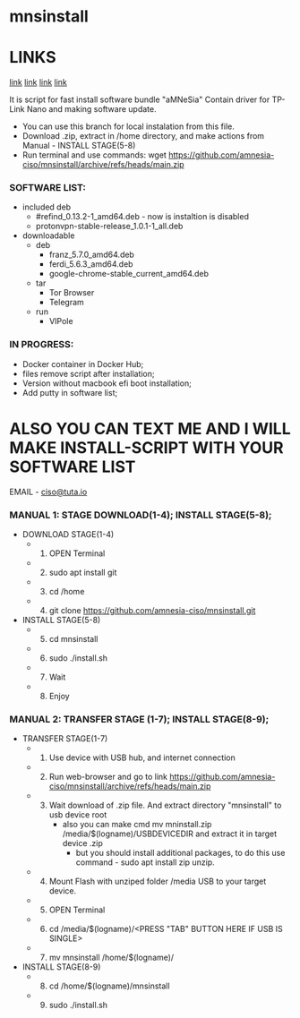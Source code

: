 # mnsinstall
# LINKS
[link](#SLIST)
[link](#PLIST)
[link](#MAN1)
[link](#MAN2)

It is script for fast install software bundle "aMNeSia"
Contain driver for TP-Link Nano and making software update.
- You can use this branch for local instalation from this file.
- Download .zip, extract in /home directory, and make actions from Manual - INSTALL STAGE(5-8) 
- Run terminal and use commands: wget https://github.com/amnesia-ciso/mnsinstall/archive/refs/heads/main.zip
### <a name="SLIST"></a> SOFTWARE LIST:
- included deb
     - #refind_0.13.2-1_amd64.deb - now is instaltion is disabled
     - protonvpn-stable-release_1.0.1-1_all.deb 
- downloadable
   - deb
     - franz_5.7.0_amd64.deb
     - ferdi_5.6.3_amd64.deb
     - google-chrome-stable_current_amd64.deb
   - tar
     - Tor Browser
     - Telegram
   - run
     - VIPole


### <a name="PLIST"></a> IN PROGRESS:
* Docker container in Docker Hub; 
* files remove script after installation;  
* Version without macbook efi boot installation;
* Add putty in software list;


# ALSO YOU CAN TEXT ME AND I WILL MAKE INSTALL-SCRIPT WITH YOUR SOFTWARE LIST
EMAIL - ciso@tuta.io

### <a name="MAN1"></a> MANUAL 1: STAGE DOWNLOAD(1-4); INSTALL STAGE(5-8);
- DOWNLOAD STAGE(1-4)
     - 1. OPEN Terminal
     - 2. sudo apt install git
     - 3. cd /home
     - 4. git clone https://github.com/amnesia-ciso/mnsinstall.git
- INSTALL STAGE(5-8) 
     - 5. cd mnsinstall
     - 6. sudo ./install.sh
     - 7. Wait
     - 8. Enjoy
### <a name="MAN2"></a> MANUAL 2: TRANSFER STAGE (1-7); INSTALL STAGE(8-9);
- TRANSFER STAGE(1-7)
     - 1. Use device with USB hub, and internet connection
     - 2. Run web-browser and go to link https://github.com/amnesia-ciso/mnsinstall/archive/refs/heads/main.zip
     - 3. Wait download of .zip file. And extract directory "mnsinstall" to usb device root
          - also you can make cmd mv mninstall.zip /media/$(logname)/USBDEVICEDIR and extract it in target device .zip
               - but you should install additional packages, to do this use command - sudo apt install zip unzip.
     - 4. Mount Flash with unziped folder /media USB to your target device.
     - 5. OPEN Terminal
     - 6. cd /media/$(logname)/<PRESS "TAB" BUTTON HERE IF USB IS SINGLE>
     - 7. mv mnsinstall /home/$(logname)/
- INSTALL STAGE(8-9) 
     - 8. cd /home/$(logname)/mnsinstall
     - 9. sudo ./install.sh
